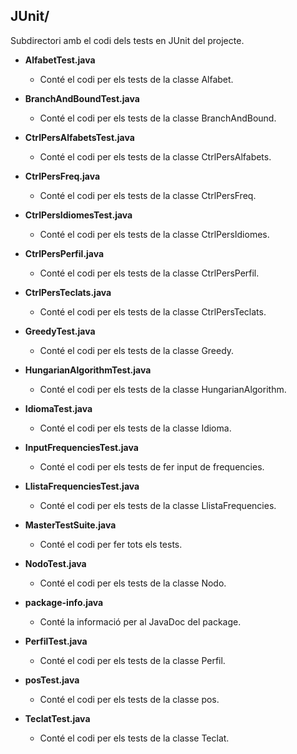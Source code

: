 ## JUnit/
Subdirectori amb el codi dels tests en JUnit del projecte.

- **AlfabetTest.java**
    - Conté el codi per els tests de la classe Alfabet.

- **BranchAndBoundTest.java**
    - Conté el codi per els tests de la classe BranchAndBound.

- **CtrlPersAlfabetsTest.java**
    - Conté el codi per els tests de la classe CtrlPersAlfabets.

- **CtrlPersFreq.java**
    - Conté el codi per els tests de la classe CtrlPersFreq.

- **CtrlPersIdiomesTest.java**
    - Conté el codi per els tests de la classe CtrlPersIdiomes.

- **CtrlPersPerfil.java**
    - Conté el codi per els tests de la classe CtrlPersPerfil.

- **CtrlPersTeclats.java**
    - Conté el codi per els tests de la classe CtrlPersTeclats.

- **GreedyTest.java**
    - Conté el codi per els tests de la classe Greedy.

- **HungarianAlgorithmTest.java**
    - Conté el codi per els tests de la classe HungarianAlgorithm.

- **IdiomaTest.java**
    - Conté el codi per els tests de la classe Idioma.

- **InputFrequenciesTest.java**
    - Conté el codi per els tests de fer input de frequencies.

- **LlistaFrequenciesTest.java**
    - Conté el codi per els tests de la classe LlistaFrequencies.

- **MasterTestSuite.java**
    - Conté el codi per fer tots els tests.

- **NodoTest.java**
    - Conté el codi per els tests de la classe Nodo.

- **package-info.java**
    - Conté la informació per al JavaDoc del package.

- **PerfilTest.java**
    - Conté el codi per els tests de la classe Perfil.

- **posTest.java**
    - Conté el codi per els tests de la classe pos.

- **TeclatTest.java**
    - Conté el codi per els tests de la classe Teclat.